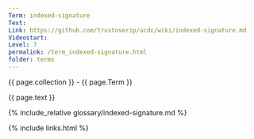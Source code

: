 ```yaml
---
Term: indexed-signature
Text: 
Link: https://github.com/trustoverip/acdc/wiki/indexed-signature.md
Videostart: 
Level: 7
permalink: /term_indexed-signature.html
folder: terms
---
```


{{ page.collection }} - {{ page.Term }}

   {{ page.text }}

{% include_relative glossary/indexed-signature.md %}

 {% include links.html %} 
